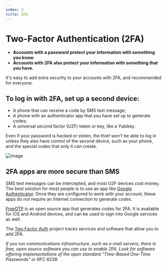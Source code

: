 ```yaml
---
index: 3
title: 2FA
---
```

# Two-Factor Authentication (2FA)  

*	**Accounts with a password protect your information with something you know.** 
*	**Accounts with 2FA also protect your information with something that you have.**

It's easy to add extra security to your accounts with 2FA, and recommended for everyone.

## To log in with 2FA, set up a second device:  

* A phone that can receive a code by SMS text message; 
* A phone with an authenticator app that you have set up to generate codes; 
* A universal second factor (U2F) token or key, like a Yubikey. 

Even if your password is hacked or stolen, the thief won't be able to log in unless they also have control of the second device, such as your phone, and the special codes that only it can create.

![image](password_adv2.png)

## 2FA apps are more secure than SMS 

SMS text messages can be intercepted, and most U2F devices cost money. The best solution for most people is to use an app like [Google Authenticator](https://play.google.com/store/apps/details?id=com.google.android.apps.authenticator2). Once they are configured to work with your account, these apps do not require an Internet connection to generate codes.

[FreeOTP](https://freeotp.github.io/) is an open source app that generates codes for 2FA. It is available for iOS and Android devices, and can be used to sign into Google services as well.

The [Two Factor Auth](https://twofactorauth.org/) project tracks services and software that allow you to add 2FA.

*If you run communications infrastructure, such as e-mail servers, there is free, open source software you can use to enable 2FA. Look for software offering implementations of the open standard "Time-Based One-Time Passwords" or RFC 6238.*